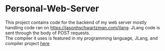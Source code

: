 # Personal-Web-Server

This project contains code for the backend of my web server mostly handling code ran on https://jasonhschwartzman.com/jlang. JLang code is sent through the body of POST requests. <br>
The compiler it uses is featured in my programming language, JLang, and compiler project [here](https://github.com/JasonHarrisonSchwartzman/Compiler)


